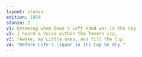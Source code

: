 ```yaml
---
layout: stanza
edition: 1859
stanza: 2
v1: Dreaming when Dawn's Left Hand was in the Sky
v2: I heard a Voice within the Tavern cry,
v3: ⁠"Awake, my Little ones, and fill the Cup
v4: "Before Life's Liquor in its Cup be dry."
---
```

